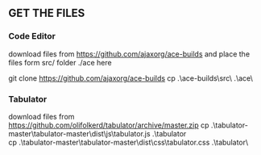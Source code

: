 
GET THE FILES
-----------------------------------------
### Code Editor
download files from
https://github.com/ajaxorg/ace-builds
and place the files form src/ folder ./ace here 

git clone https://github.com/ajaxorg/ace-builds
cp .\ace-builds\src\ .\ace\

### Tabulator
download files from
https://github.com/olifolkerd/tabulator/archive/master.zip
cp .\tabulator-master\tabulator-master\dist\js\tabulator.js .\tabulator\
cp .\tabulator-master\tabulator-master\dist\css\tabulator.css .\tabulator\